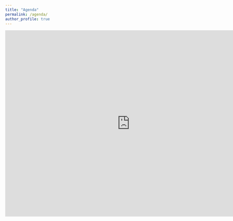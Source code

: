 ```yaml
---
title: "Agenda"
permalink: /agenda/
author_profile: true
---
```


<html>
<iframe src="https://calendar.google.com/calendar/embed?height=600&wkst=2&bgcolor=%23ffffff&ctz=America%2FToronto&showTitle=0&showDate=1&showPrint=0&showTabs=1&showCalendars=1&mode=WEEK&hl=en&src=c2ViYXN0aWVuLm1vc3NlckBnbWFpbC5jb20&src=cnBra2piN2xqaHZ1M2VjcTEyN3VuZDN2YmdAZ3JvdXAuY2FsZW5kYXIuZ29vZ2xlLmNvbQ&src=azhxb2g5NHVrbGgxcWJiNDhrZTlwOWExNzBAZ3JvdXAuY2FsZW5kYXIuZ29vZ2xlLmNvbQ&src=ZnVhc3JlYzc5dmRmNjVib29uZm1vOWNuNWtAZ3JvdXAuY2FsZW5kYXIuZ29vZ2xlLmNvbQ&src=aTNkdWhxdWxuZjQycWZqOG01OTI4NWhkbjRAZ3JvdXAuY2FsZW5kYXIuZ29vZ2xlLmNvbQ&color=%2333B679&color=%23EF6C00&color=%238E24AA&color=%233F51B5&color=%23D50000" style="border-width:0" width="800" height="600" frameborder="0" scrolling="no"></iframe>
<html>

